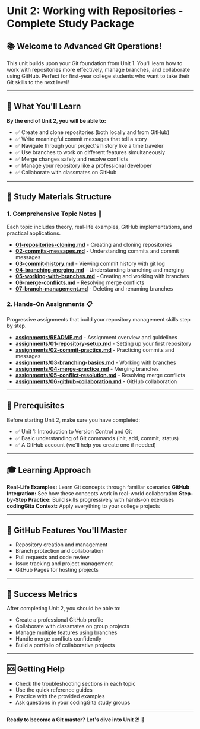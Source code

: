# Unit 2: Working with Repositories - Complete Study Package

## 📚 Welcome to Advanced Git Operations!

This unit builds upon your Git foundation from Unit 1. You'll learn how to work with repositories more effectively, manage branches, and collaborate using GitHub. Perfect for first-year college students who want to take their Git skills to the next level!

---

## 🎯 What You'll Learn

**By the end of Unit 2, you will be able to:**
- ✅ Create and clone repositories (both locally and from GitHub)
- ✅ Write meaningful commit messages that tell a story
- ✅ Navigate through your project's history like a time traveler
- ✅ Use branches to work on different features simultaneously
- ✅ Merge changes safely and resolve conflicts
- ✅ Manage your repository like a professional developer
- ✅ Collaborate with classmates on GitHub

---

## 📖 Study Materials Structure

### 1. **Comprehensive Topic Notes** 📝
Each topic includes theory, real-life examples, GitHub implementations, and practical applications.

- **[01-repositories-cloning.md](notes/01-repositories-cloning.md)** - Creating and cloning repositories
- **[02-commits-messages.md](notes/02-commits-messages.md)** - Understanding commits and commit messages
- **[03-commit-history.md](notes/03-commit-history.md)** - Viewing commit history with git log
- **[04-branching-merging.md](notes/04-branching-merging.md)** - Understanding branching and merging
- **[05-working-with-branches.md](notes/05-working-with-branches.md)** - Creating and working with branches
- **[06-merge-conflicts.md](notes/06-merge-conflicts.md)** - Resolving merge conflicts
- **[07-branch-management.md](notes/07-branch-management.md)** - Deleting and renaming branches

### 2. **Hands-On Assignments** 📋
Progressive assignments that build your repository management skills step by step.

- **[assignments/README.md](assignments/README.md)** - Assignment overview and guidelines
- **[assignments/01-repository-setup.md](assignments/01-repository-setup.md)** - Setting up your first repository
- **[assignments/02-commit-practice.md](assignments/02-commit-practice.md)** - Practicing commits and messages
- **[assignments/03-branching-basics.md](assignments/03-branching-basics.md)** - Working with branches
- **[assignments/04-merge-practice.md](assignments/04-merge-practice.md)** - Merging branches
- **[assignments/05-conflict-resolution.md](assignments/05-conflict-resolution.md)** - Resolving merge conflicts
- **[assignments/06-github-collaboration.md](assignments/06-github-collaboration.md)** - GitHub collaboration

---

## 🚀 Prerequisites

Before starting Unit 2, make sure you have completed:
- ✅ Unit 1: Introduction to Version Control and Git
- ✅ Basic understanding of Git commands (init, add, commit, status)
- ✅ A GitHub account (we'll help you create one if needed)

---

## 🎓 Learning Approach

**Real-Life Examples:** Learn Git concepts through familiar scenarios
**GitHub Integration:** See how these concepts work in real-world collaboration
**Step-by-Step Practice:** Build skills progressively with hands-on exercises
**codingGita Context:** Apply everything to your college projects

---

## 📱 GitHub Features You'll Master

- Repository creation and management
- Branch protection and collaboration
- Pull requests and code review
- Issue tracking and project management
- GitHub Pages for hosting projects

---

## 🎯 Success Metrics

After completing Unit 2, you should be able to:
- Create a professional GitHub profile
- Collaborate with classmates on group projects
- Manage multiple features using branches
- Handle merge conflicts confidently
- Build a portfolio of collaborative projects

---

## 🆘 Getting Help

- Check the troubleshooting sections in each topic
- Use the quick reference guides
- Practice with the provided examples
- Ask questions in your codingGita study groups

---

**Ready to become a Git master? Let's dive into Unit 2! 🚀**

